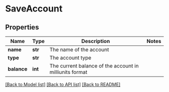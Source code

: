 # SaveAccount

## Properties
Name | Type | Description | Notes
------------ | ------------- | ------------- | -------------
**name** | **str** | The name of the account | 
**type** | **str** | The account type | 
**balance** | **int** | The current balance of the account in milliunits format | 

[[Back to Model list]](../README.md#documentation-for-models) [[Back to API list]](../README.md#documentation-for-api-endpoints) [[Back to README]](../README.md)


